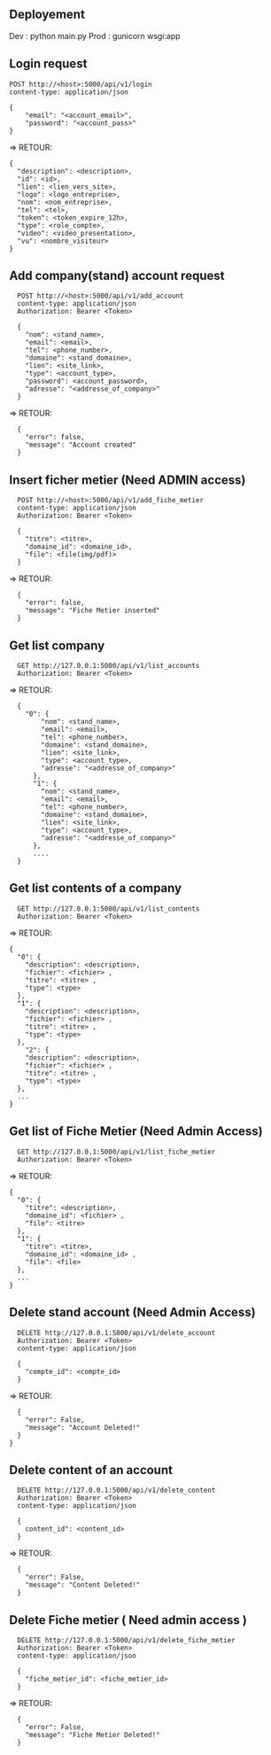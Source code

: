 ## Deployement 
Dev : python main.py
Prod : gunicorn wsgi:app

## Login request
```
POST http://<host>:5000/api/v1/login
content-type: application/json

{
    "email": "<account_email>",
    "password": "<account_pass>"
}
```
=> RETOUR:
```
{
  "description": <description>,
  "id": <id>,
  "lien": <lien_vers_site>,
  "logo": <logo_entreprise>,
  "nom": <nom_entreprise>,
  "tel": <tel>,
  "token": <token_expire_12h>,
  "type": <role_compte>,
  "video": <video_presentation>,
  "vu": <nombre_visiteur>
}
```

## Add company(stand) account request
```
  POST http://<host>:5000/api/v1/add_account
  content-type: application/json
  Authorization: Bearer <Token>

  {
    "nom": <stand_name>,
    "email": <email>,
    "tel": <phone_number>,
    "domaine": <stand_domaine>,
    "lien": <site_link>,
    "type": <account_type>,
    "password": <account_password>,
    "adresse": "<addresse_of_company>"
  }
```
=> RETOUR:
```
  {
    "error": false,
    "message": "Account created"
  }
```

## Insert ficher metier (Need ADMIN access)
```
  POST http://<host>:5000/api/v1/add_fiche_metier
  content-type: application/json
  Authorization: Bearer <Token>

  {
    "titre": <titre>,
    "domaine_id": <domaine_id>,
    "file": <file(img/pdf)>
  }
```
=> RETOUR:
```
  {
    "error": false,
    "message": "Fiche Metier inserted"
  }
```


## Get list company
```
  GET http://127.0.0.1:5000/api/v1/list_accounts
  Authorization: Bearer <Token>
```
=> RETOUR:
```
  {
    "0": {
        "nom": <stand_name>,
        "email": <email>,
        "tel": <phone_number>,
        "domaine": <stand_domaine>,
        "lien": <site_link>,
        "type": <account_type>,
        "adresse": "<addresse_of_company>"
      },
      "1": {
        "nom": <stand_name>,
        "email": <email>,
        "tel": <phone_number>,
        "domaine": <stand_domaine>,
        "lien": <site_link>,
        "type": <account_type>,
        "adresse": "<addresse_of_company>"
      },
      ....
  }
```

## Get list contents of a company

```
  GET http://127.0.0.1:5000/api/v1/list_contents
  Authorization: Bearer <Token>
```
=> RETOUR:
```
{
  "0": {
    "description": <description>,
    "fichier": <fichier> ,
    "titre": <titre> ,
    "type": <type>
  },
  "1": {
    "description": <description>,
    "fichier": <fichier> ,
    "titre": <titre> ,
    "type": <type> 
  },
    "2": {
    "description": <description>,
    "fichier": <fichier> ,
    "titre": <titre> ,
    "type": <type> 
  },
  ...
}
```

## Get list of Fiche Metier (Need Admin Access)

```
  GET http://127.0.0.1:5000/api/v1/list_fiche_metier
  Authorization: Bearer <Token>
```
=> RETOUR:
```
{
  "0": {
    "titre": <description>,
    "domaine_id": <fichier> ,
    "file": <titre>
  },
  "1": {
    "titre": <titre>,
    "domaine_id": <domaine_id> ,
    "file": <file>
  },
  ...
}
```

## Delete stand account (Need Admin Access)

```
  DELETE http://127.0.0.1:5000/api/v1/delete_account
  Authorization: Bearer <Token>
  content-type: application/json
    
  {
    "compte_id": <compte_id>
  }
```
=> RETOUR:
```
  {
    "error": False,
    "message": "Account Deleted!"
  }
}
```

## Delete content of an account

```
  DELETE http://127.0.0.1:5000/api/v1/delete_content
  Authorization: Bearer <Token>
  content-type: application/json
    
  {
    content_id": <content_id>
  }
```
=> RETOUR:
```
  {
    "error": False,
    "message": "Content Deleted!"
  }
```

## Delete Fiche metier ( Need admin access )

```
  DELETE http://127.0.0.1:5000/api/v1/delete_fiche_metier
  Authorization: Bearer <Token>
  content-type: application/json
    
  {
    "fiche_metier_id": <fiche_metier_id>
  }
```
=> RETOUR:
```
  {
    "error": False,
    "message": "Fiche Metier Deleted!"
  }
```